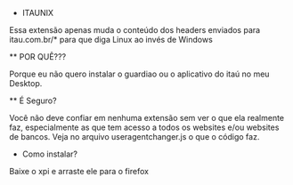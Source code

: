 * ITAUNIX

Essa extensão apenas muda o conteúdo dos headers enviados para itau.com.br/* para que diga
Linux ao invés de Windows

** POR QUÊ???

Porque eu não quero instalar o guardiao ou o aplicativo do itaú no meu Desktop. 

** É Seguro?

Você não deve confiar em nenhuma extensão sem ver o que ela realmente faz, especialmente as que tem acesso a todos os websites e/ou websites de bancos. Veja no arquivo useragentchanger.js o que o código faz.

* Como instalar?

Baixe o xpi e arraste ele para o firefox